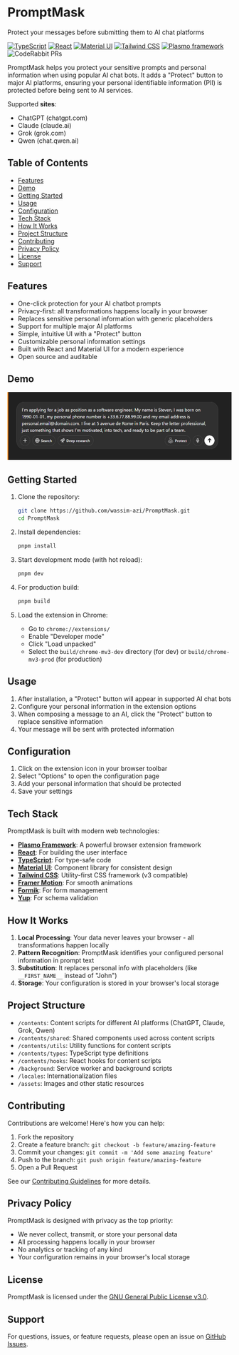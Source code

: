 # PromptMask

Protect your messages before submitting them to AI chat platforms

[![TypeScript](https://img.shields.io/badge/TypeScript-4.9+-blue.svg)](https://www.typescriptlang.org/)
[![React](https://img.shields.io/badge/React-18.0+-61DAFB.svg?logo=react&logoColor=white)](https://reactjs.org/)
[![Material UI](https://img.shields.io/badge/Material_UI-5.0+-0081CB.svg?logo=material-ui&logoColor=white)](https://mui.com/)
[![Tailwind CSS](https://img.shields.io/badge/Tailwind_CSS-3.0+-38B2AC.svg?logo=tailwind-css&logoColor=white)](https://tailwindcss.com/)
[![Plasmo framework](https://img.shields.io/badge/Framework-Plasmo-8E44AD.svg)](https://www.plasmo.com/)
![CodeRabbit PRs](https://img.shields.io/coderabbit/prs/github/wassim-azi/PromptMask?utm_source=oss&utm_medium=github&utm_campaign=wassim-azi%2FPromptMask&labelColor=4F4F4F&color=FF9F00&link=https%3A%2F%2Fcoderabbit.ai&label=CodeRabbit+PRs)

PromptMask helps you protect your sensitive prompts and personal information when using popular AI chat bots. It adds a "Protect" button to major AI platforms, ensuring your personal identifiable information (PII) is protected before being sent to AI services.

Supported **sites**:

- ChatGPT (chatgpt.com)
- Claude (claude.ai)
- Grok (grok.com)
- Qwen (chat.qwen.ai)

## Table of Contents

- [Features](#features)
- [Demo](#demo)
- [Getting Started](#getting-started)
- [Usage](#usage)
- [Configuration](#configuration)
- [Tech Stack](#tech-stack)
- [How It Works](#how-it-works)
- [Project Structure](#project-structure)
- [Contributing](#contributing)
- [Privacy Policy](#privacy-policy)
- [License](#license)
- [Support](#support)

## Features

- One-click protection for your AI chatbot prompts
- Privacy-first: all transformations happens locally in your browser
- Replaces sensitive personal information with generic placeholders
- Support for multiple major AI platforms
- Simple, intuitive UI with a "Protect" button
- Customizable personal information settings
- Built with React and Material UI for a modern experience
- Open source and auditable

## Demo

![protection in action](docs/demo.gif)

## Getting Started

1. Clone the repository:

   ```bash
   git clone https://github.com/wassim-azi/PromptMask.git
   cd PromptMask
   ```

2. Install dependencies:

   ```bash
   pnpm install
   ```

3. Start development mode (with hot reload):

   ```bash
   pnpm dev
   ```

4. For production build:

   ```bash
   pnpm build
   ```

5. Load the extension in Chrome:
   - Go to `chrome://extensions/`
   - Enable "Developer mode"
   - Click "Load unpacked"
   - Select the `build/chrome-mv3-dev` directory (for dev) or `build/chrome-mv3-prod` (for production)

## Usage

1. After installation, a "Protect" button will appear in supported AI chat bots
2. Configure your personal information in the extension options
3. When composing a message to an AI, click the "Protect" button to replace sensitive information
4. Your message will be sent with protected information

## Configuration

1. Click on the extension icon in your browser toolbar
2. Select "Options" to open the configuration page
3. Add your personal information that should be protected
4. Save your settings

## Tech Stack

PromptMask is built with modern web technologies:

- **[Plasmo Framework](https://www.plasmo.com/)**: A powerful browser extension framework
- **[React](https://reactjs.org/)**: For building the user interface
- **[TypeScript](https://www.typescriptlang.org/)**: For type-safe code
- **[Material UI](https://mui.com/)**: Component library for consistent design
- **[Tailwind CSS](https://tailwindcss.com/)**: Utility-first CSS framework (v3 compatible)
- **[Framer Motion](https://www.framer.com/motion/)**: For smooth animations
- **[Formik](https://formik.org/)**: For form management
- **[Yup](https://github.com/jquense/yup)**: For schema validation

## How It Works

1. **Local Processing**: Your data never leaves your browser - all transformations happen locally
2. **Pattern Recognition**: PromptMask identifies your configured personal information in prompt text
3. **Substitution**: It replaces personal info with placeholders (like `__FIRST_NAME__` instead of "John")
4. **Storage**: Your configuration is stored in your browser's local storage

## Project Structure

- `/contents`: Content scripts for different AI platforms (ChatGPT, Claude, Grok, Qwen)
- `/contents/shared`: Shared components used across content scripts
- `/contents/utils`: Utility functions for content scripts
- `/contents/types`: TypeScript type definitions
- `/contents/hooks`: React hooks for content scripts
- `/background`: Service worker and background scripts
- `/locales`: Internationalization files
- `/assets`: Images and other static resources

## Contributing

Contributions are welcome! Here's how you can help:

1. Fork the repository
2. Create a feature branch: `git checkout -b feature/amazing-feature`
3. Commit your changes: `git commit -m 'Add some amazing feature'`
4. Push to the branch: `git push origin feature/amazing-feature`
5. Open a Pull Request

See our [Contributing Guidelines](CONTRIBUTING.md) for more details.

## Privacy Policy

PromptMask is designed with privacy as the top priority:

- We never collect, transmit, or store your personal data
- All processing happens locally in your browser
- No analytics or tracking of any kind
- Your configuration remains in your browser's local storage

## License

PromptMask is licensed under the [GNU General Public License v3.0](LICENSE).

## Support

For questions, issues, or feature requests, please open an issue on [GitHub Issues](https://github.com/wassim-azi/PromptMask/issues).

